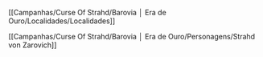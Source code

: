 [[Campanhas/Curse Of Strahd/Barovia │ Era de Ouro/Localidades/Localidades]]

[[Campanhas/Curse Of Strahd/Barovia │ Era de Ouro/Personagens/Strahd von Zarovich]]